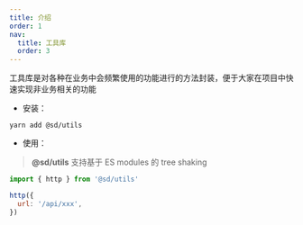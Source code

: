 ```yaml
---
title: 介绍
order: 1
nav:
  title: 工具库
  order: 3
---
```


工具库是对各种在业务中会频繁使用的功能进行的方法封装，便于大家在项目中快速实现非业务相关的功能

- 安装：

```shell script
yarn add @sd/utils
```

- 使用：

> **@sd/utils** 支持基于 ES modules 的 tree shaking

```jsx | pure
import { http } from '@sd/utils'

http({
  url: '/api/xxx',
})
```